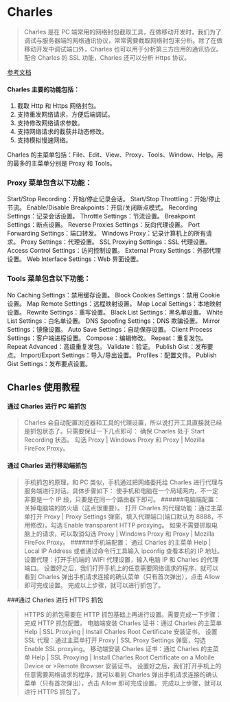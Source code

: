 # Charles

> Charles 是在 PC 端常用的网络封包截取工具，在做移动开发时，我们为了调试与服务器端的网络通讯协议，常常需要截取网络封包来分析。除了在做移动开发中调试端口外，Charles 也可以用于分析第三方应用的通讯协议。配合 Charles 的 SSL 功能，Charles 还可以分析 Https 协议。

[参考文档](https://juejin.im/post/5b8350b96fb9a019d9246c4c?utm_source=gold_browser_extension)

#### Charles 主要的功能包括：

1.  截取 Http 和 Https 网络封包。
2.  支持重发网络请求，方便后端调试。
3.  支持修改网络请求参数。
4.  支持网络请求的截获并动态修改。
5.  支持模拟慢速网络。

Charles 的主菜单包括：File、Edit、View、Proxy、Tools、Window、Help。用的最多的主菜单分别是 Proxy 和 Tools。

### Proxy 菜单包含以下功能：

Start/Stop Recording：开始/停止记录会话。
Start/Stop Throttling：开始/停止节流。
Enable/Disable Breakpoints：开启/关闭断点模式。
Recording Settings：记录会话设置。
Throttle Settings：节流设置。
Breakpoint Settings：断点设置。
Reverse Proxies Settings：反向代理设置。
Port Forwarding Settings：端口转发。
Windows Proxy：记录计算机上的所有请求。
Proxy Settings：代理设置。
SSL Proxying Settings：SSL 代理设置。
Access Control Settings：访问控制设置。
External Proxy Settings：外部代理设置。
Web Interface Settings：Web 界面设置。

### Tools 菜单包含以下功能：

No Caching Settings：禁用缓存设置。
Block Cookies Settings：禁用 Cookie 设置。
Map Remote Settings：远程映射设置。
Map Local Settings：本地映射设置。
Rewrite Settings：重写设置。
Black List Settings：黑名单设置。
White List Settings：白名单设置。
DNS Spoofing Settings：DNS 欺骗设置。
Mirror Settings：镜像设置。
Auto Save Settings：自动保存设置。
Client Process Settings：客户端进程设置。
Compose：编辑修改。
Repeat：重复发包。
Repeat Advanced：高级重复发包。
Validate：验证。
Publish Gist：发布要点。
Import/Export Settings：导入/导出设置。
Profiles：配置文件。
Publish Gist Settings：发布要点设置。

## Charles 使用教程

#### 通过 Charles 进行 PC 端抓包

> Charles 会自动配置浏览器和工具的代理设置，所以说打开工具直接就已经是抓包状态了。只需要保证一下几点即可：
> 确保 Charles 处于 Start Recording 状态。
> 勾选 Proxy | Windows Proxy 和 Proxy | Mozilla FireFox Proxy。

#### 通过 Charles 进行移动端抓包

> 手机抓包的原理，和 PC 类似，手机通过把网络委托给 Charles 进行代理与服务端进行对话。具体步骤如下：
> 使手机和电脑在一个局域网内，不一定非要是一个 IP 段，只要是在同一个路由器下即可。 ######电脑端配置：
> 关掉电脑端的防火墙（这点很重要）。
> 打开 Charles 的代理功能：通过主菜单打开 Proxy | Proxy Settings 弹窗，填入代理端口(端口默认为 8888，不用修改)，勾选 Enable transparent HTTP proxying。
> 如果不需要抓取电脑上的请求，可以取消勾选 Proxy | Windows Proxy 和 Proxy | Mozilla FireFox Proxy。 ######手机端配置：
> 通过 Charles 的主菜单 Help | Local IP Address 或者通过命令行工具输入 ipconfig 查看本机的 IP 地址。
> 设置代理：打开手机端的 WIFI 代理设置，输入电脑 IP 和 Charles 的代理端口。
> 设置好之后，我们打开手机上的任意需要网络请求的程序，就可以看到 Charles 弹出手机请求连接的确认菜单（只有首次弹出），点击 Allow 即可完成设置。
> 完成以上步骤，就可以进行抓包了。

###通过 Charles 进行 HTTPS 抓包

> HTTPS 的抓包需要在 HTTP 抓包基础上再进行设置。需要完成一下步骤：
> 完成 HTTP 抓包配置。
> 电脑端安装 Charles 证书：通过 Charles 的主菜单 Help | SSL Proxying | Install Charles Root Certificate 安装证书。
> 设置 SSL 代理：通过主菜单打开 Proxy | SSL Proxy Settings 弹窗，勾选 Enable SSL proxying。
> 移动端安装 Charles 证书：通过 Charles 的主菜单 Help | SSL Proxying | Install Charles Root Certificate on a Mobile Device or >Remote Browser 安装证书。
> 设置好之后，我们打开手机上的任意需要网络请求的程序，就可以看到 Charles 弹出手机请求连接的确认菜单（只有首次弹出），点击 Allow 即可完成设置。
> 完成以上步骤，就可以进行 HTTPS 抓包了。
